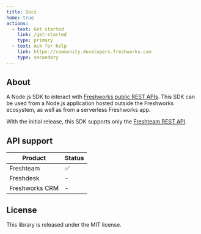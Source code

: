 ```yaml
---
title: Docs
home: true
actions:
  - text: Get started
    link: /get-started
    type: primary
  - text: Ask for help
    link: https://community.developers.freshworks.com
    type: secondary
---
```


## About

A Node.js SDK to interact with [Freshworks public REST APIs](https://developers.freshworks.com/documentation/). This SDK can be used from a Node.js application hosted outside the Freshworks ecosystem, as well as from a serverless Freshworks app.

With the initial release, this SDK supports only the [Freshteam REST API](https://developers.freshteam.com/api/).

## API support

| Product        | Status |
| -------------- | ------ |
| Freshteam      | ✅     |
| Freshdesk      | -      |
| Freshworks CRM | -      |

## License

This library is released under the MIT license.
